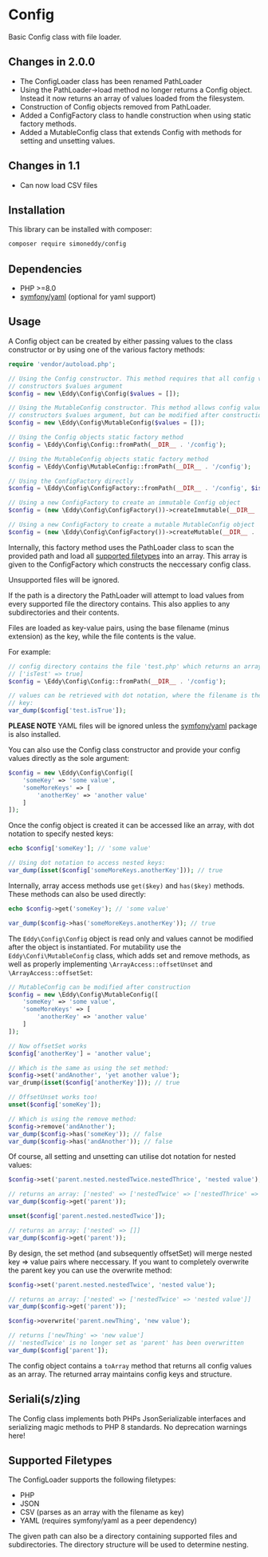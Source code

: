 # Config

Basic Config class with file loader.

## Changes in 2.0.0

- The ConfigLoader class has been renamed PathLoader
- Using the PathLoader->load method no longer returns a Config object. Instead it now returns an array of values loaded from the filesystem.
- Construction of Config objects removed from PathLoader.
- Added a ConfigFactory class to handle construction when using static factory methods.
- Added a MutableConfig class that extends Config with methods for setting and unsetting values.

## Changes in 1.1

- Can now load CSV files

## Installation

This library can be installed with composer:

```sh
composer require simoneddy/config
```

## Dependencies

- PHP >=8.0
- [symfony/yaml](https://symfony.com/doc/current/components/yaml.html) (optional for yaml support)

## Usage

A Config object can be created by either passing values to the class constructor or by using one of the various factory methods:

```php
require 'vendor/autoload.php';

// Using the Config constructor. This method requires that all config values be supplied as the
// constructors $values argument
$config = new \Eddy\Config\Config($values = []);

// Using the MutableConfig constructor. This method allows config values be supplied as the
// constructors $values argument, but can be modified after construction.
$config = new \Eddy\Config\MutableConfig($values = []);

// Using the Config objects static factory method
$config = \Eddy\Config\Config::fromPath(__DIR__ . '/config');

// Using the MutableConfig objects static factory method
$config = \Eddy\Config\MutableConfig::fromPath(__DIR__ . '/config');

// Using the ConfigFactory directly
$config = \Eddy\Config\ConfigFactory::fromPath(__DIR__ . '/config', $isMutable = false);

// Using a new ConfigFactory to create an immutable Config object
$config = (new \Eddy\Config\ConfigFactory())->createImmutable(__DIR__ . '/config');

// Using a new ConfigFactory to create a mutable MutableConfig object
$config = (new \Eddy\Config\ConfigFactory())->createMutable(__DIR__ . '/config');
```

Internally, this factory method uses the PathLoader class to scan the provided path and load all [supported filetypes](#supported-filetypes) into an array. This array is given to the ConfigFactory which constructs the neccessary config class.

Unsupported files will be ignored.

If the path is a directory the PathLoader will attempt to load values from every supported file the directory contains. This also applies to any subdirectories and their contents.

Files are loaded as key-value pairs, using the base filename (minus extension) as the key, while the file contents is the value.

For example:

```php
// config directory contains the file 'test.php' which returns an array:
// ['isTest' => true]
$config = \Eddy\Config\Config::fromPath(__DIR__ . '/config');

// values can be retrieved with dot notation, where the filename is the parent
// key:
var_dump($config['test.isTrue']);
```

__PLEASE NOTE__ YAML files will be ignored unless the [symfony/yaml](https://symfony.com/doc/current/components/yaml.html) package is also installed.

You can also use the Config class constructor and provide your config values directly as the sole argument:

```php
$config = new \Eddy\Config\Config([
    'someKey' => 'some value',
    'someMoreKeys' => [
        'anotherKey' => 'another value'
    ]
]);
```

Once the config object is created it can be accessed like an array, with dot notation to specify nested keys:

```php
echo $config['someKey']; // 'some value'

// Using dot notation to access nested keys:
var_dump(isset($config['someMoreKeys.anotherKey'])); // true
```

Internally, array access methods use `get($key)` and `has($key)` methods. These methods can also be used directly:

```php
echo $config->get('someKey'); // 'some value'

var_dump($config->has('someMoreKeys.anotherKey')); // true
```

The `Eddy\Config\Config` object is read only and values cannot be modified after the object is instantiated. For mutability use the `Eddy\Confi\MutableConfig` class, which adds set and remove methods, as well as properly implementing `\ArrayAccess::offsetUnset` and `\ArrayAccess::offsetSet`:

```php
// MutableConfig can be modified after construction
$config = new \Eddy\Config\MutableConfig([
    'someKey' => 'some value',
    'someMoreKeys' => [
        'anotherKey' => 'another value'
    ]
]);

// Now offsetSet works
$config['anotherKey'] = 'another value';

// Which is the same as using the set method:
$config->set('andAnother', 'yet another value');
var_drump(isset($config['anotherKey'])); // true

// OffsetUnset works too!
unset($config['someKey']);

// Which is using the remove method:
$config->remove('andAnother');
var_dump($config->has('someKey')); // false
var_dump($config->has('andAnother')); // false
```

Of course, all setting and unsetting can utilise dot notation for nested values:

```php
$config->set('parent.nested.nestedTwice.nestedThrice', 'nested value');

// returns an array: ['nested' => ['nestedTwice' => ['nestedThrice' => 'nested value']]]
var_dump($config->get('parent'));

unset($config['parent.nested.nestedTwice']);

// returns an array: ['nested' => []]
var_dump($config->get('parent'));
```

By design, the set method (and subsequently offsetSet) will merge nested key => value pairs where neccessary. If you want to completely overwrite the parent key you can use the overwrite method:

```php
$config->set('parent.nested.nestedTwice', 'nested value');

// returns an array: ['nested' => ['nestedTwice' => 'nested value']]
var_dump($config->get('parent'));

$config->overwrite('parent.newThing', 'new value');

// returns ['newThing' => 'new value']
// 'nestedTwice' is no longer set as 'parent' has been overwritten
var_dump($config['parent']);
```

The config object contains a `toArray` method that returns all config values as an array. The returned array maintains config keys and structure.

## Seriali(s/z)ing

The Config class implements both PHPs JsonSerializable interfaces and serializing magic methods to PHP 8 standards. No deprecation warnings here!

## Supported Filetypes

The ConfigLoader supports the following filetypes:

- PHP
- JSON
- CSV (parses as an array with the filename as key)
- YAML (requires symfony/yaml as a peer dependency)

The given path can also be a directory containing supported files and subdirectories. The directory structure will be used to determine nesting.
